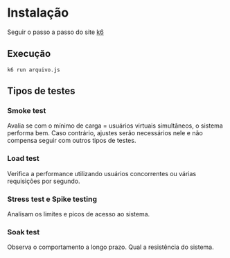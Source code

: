 # Instalação

Seguir o passo a passo do site <a href="https://k6.io/docs/getting-started/installation/">k6<a/>

## Execução 
```
k6 run arquivo.js
```

## Tipos de testes

### Smoke test
Avalia se com o mínimo de carga = usuários virtuais simultâneos, o sistema performa bem. Caso contrário, ajustes serão necessários nele e não compensa seguir com outros tipos de testes. 

### Load test
Verifica a performance utilizando usuários concorrentes ou várias requisições por segundo. 

### Stress test e Spike testing 
Analisam os limites e picos de acesso ao sistema.

### Soak test
Observa o comportamento a longo prazo. Qual a resistência do sistema. 
